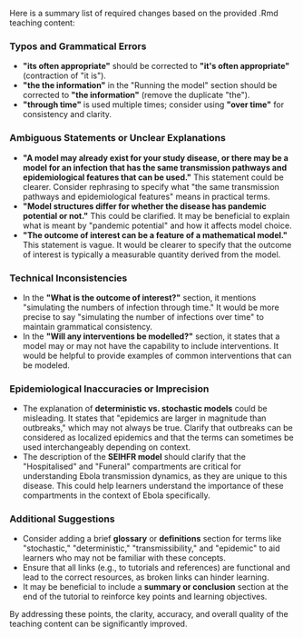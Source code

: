 Here is a summary list of required changes based on the provided .Rmd teaching content:

### Typos and Grammatical Errors
- **"its often appropriate"** should be corrected to **"it's often appropriate"** (contraction of "it is").
- **"the the information"** in the "Running the model" section should be corrected to **"the information"** (remove the duplicate "the").
- **"through time"** is used multiple times; consider using **"over time"** for consistency and clarity.

### Ambiguous Statements or Unclear Explanations
- **"A model may already exist for your study disease, or there may be a model for an infection that has the same transmission pathways and epidemiological features that can be used."** This statement could be clearer. Consider rephrasing to specify what "the same transmission pathways and epidemiological features" means in practical terms.
- **"Model structures differ for whether the disease has pandemic potential or not."** This could be clarified. It may be beneficial to explain what is meant by "pandemic potential" and how it affects model choice.
- **"The outcome of interest can be a feature of a mathematical model."** This statement is vague. It would be clearer to specify that the outcome of interest is typically a measurable quantity derived from the model.

### Technical Inconsistencies
- In the **"What is the outcome of interest?"** section, it mentions "simulating the numbers of infection through time." It would be more precise to say "simulating the number of infections over time" to maintain grammatical consistency.
- In the **"Will any interventions be modelled?"** section, it states that a model may or may not have the capability to include interventions. It would be helpful to provide examples of common interventions that can be modeled.

### Epidemiological Inaccuracies or Imprecision
- The explanation of **deterministic vs. stochastic models** could be misleading. It states that "epidemics are larger in magnitude than outbreaks," which may not always be true. Clarify that outbreaks can be considered as localized epidemics and that the terms can sometimes be used interchangeably depending on context.
- The description of the **SEIHFR model** should clarify that the "Hospitalised" and "Funeral" compartments are critical for understanding Ebola transmission dynamics, as they are unique to this disease. This could help learners understand the importance of these compartments in the context of Ebola specifically.

### Additional Suggestions
- Consider adding a brief **glossary** or **definitions** section for terms like "stochastic," "deterministic," "transmissibility," and "epidemic" to aid learners who may not be familiar with these concepts.
- Ensure that all links (e.g., to tutorials and references) are functional and lead to the correct resources, as broken links can hinder learning.
- It may be beneficial to include a **summary or conclusion** section at the end of the tutorial to reinforce key points and learning objectives.

By addressing these points, the clarity, accuracy, and overall quality of the teaching content can be significantly improved.
